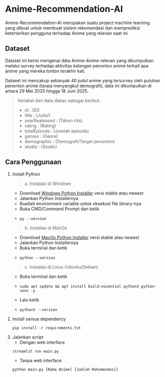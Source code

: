 # Anime-Recommendation-AI
Anime-Recommendation-AI merupakan suatu project machine learning yang dibuat untuk membuat sistem rekomendasi dan memprediksi ketertarikan pengguna terhadap Anime yang relevan saat ini. 

## Dataset
Dataset ini berisi mengenai data Anime-Anime relevan yang dikumpulkan melalui survey terhadap aktivitas kalangan penonton anime terkait apa anime yang mereka tonton terakhir kali. 

Dataset ini mencakup sebanyak 40 judul anime yang tersurvey oleh puluhan penonton anime (tanpa menyangkut demografi), data ini dikumpulkan di antara 29 Mei 2025 hingga 18 Juni 2025.

> Variabel dari data diatas sebagai berikut:
> - id : (ID)
> - title : (Judul)
> - yearRealeased : (Tahun rilis)
> - rating : (Rating)
> - totalEpisode : (Jumlah episode)
> - genres : (Genre)
> - demographic : (Demografi/Target penonton)
> - studio : (Studio)

## Cara Penggunaan
1. Install Python
   > a. Instalasi di Windows
     - Download [Windows Python Installer](https://www.python.org/downloads/windows) versi stable atau newest
     - Jalankan Python Installernya
     - Buatlah environment variable untuk eksekusi file binary-nya
     - Buka CMD/Command Prompt dan ketik
     - ```
       py --version
       ```
   > b. Instalasi di MacOs
     - Download [MacOs Python Installer](https://www.python.org/downloads/macos) versi stable atau newest
     - Jalankan Python Installernya
     - Buka terminal dan ketik
     - ```
       python --version
       ```
   > c. Instalasi di Linux (Ubuntu/Debian)
     - Buka terminal dan ketik
     - ```
       sudo apt update && apt install build-essential python3 python-venv -y
       ```
     - Lalu ketik
     - ```
       python3 --version
       ```
2. Install semua dependency
   ```
   pip install -r requirements.txt
   ```
3. Jalankan script
   - Dengan web interface
   ```
   streamlit run main.py
   ```
   - Tanpa web interface
   ```
   python main.py [Nama Anime] [Jumlah Rekomendasi]
   ```
